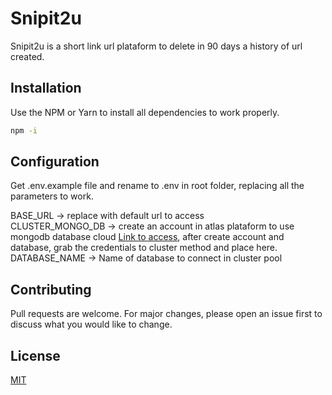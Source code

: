 # Snipit2u

Snipit2u is a short link url plataform to delete in 90 days a history of url created.

## Installation

Use the NPM or Yarn to install all dependencies to work properly.

```bash
npm -i
```

## Configuration

Get .env.example file and rename to .env in root folder, replacing all the parameters to work.

BASE_URL -> replace with default url to access \
CLUSTER_MONGO_DB -> create an account in atlas plataform to use mongodb database cloud [Link to access](https://www.mongodb.com/cloud/atlas/register), after create account and database, grab the credentials to cluster method and place here. \
DATABASE_NAME -> Name of database to connect in cluster pool

## Contributing

Pull requests are welcome. For major changes, please open an issue first
to discuss what you would like to change.

## License

[MIT](https://choosealicense.com/licenses/mit/)